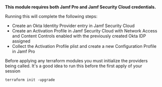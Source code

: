 **This module requires both Jamf Pro and Jamf Security Cloud credentials.**

Running this will complete the following steps:

- Create an Okta Identity Provider entry in Jamf Security Cloud
- Create an Activation Profile in Jamf Security Cloud with Network Access and Content Controls enabled with the previously created Okta IDP assigned
- Collect the Activation Profile plist and create a new Configuration Profile in Jamf Pro

Before applying any terraform modules you must initialize the providers being called. It's a good idea to run this before the first apply of your session

```
terraform init -upgrade
```